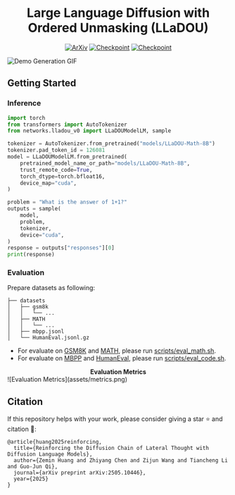 <div align="center">

<h1>Large Language Diffusion with Ordered Unmasking (LLaDOU)</h1>
<p align="center">
<a href="https://arxiv.org/abs/2505.10446"><img src="https://img.shields.io/badge/arXiv-2505.10446-b31b1b.svg" alt="ArXiv"></a>
<a href="https://huggingface.co/maple-research-lab/LLaDOU-v0-Math"><img src="https://img.shields.io/badge/Huggingface-LLaDOU v0 Math-yellow" alt="Checkpoint"></a>
<a href="https://huggingface.co/maple-research-lab/LLaDOU-v0-Code"><img src="https://img.shields.io/badge/Huggingface-LLaDOU v0 Code-yellow" alt="Checkpoint"></a>
</p>

</div>

![Demo Generation GIF](assets/demo_generation.gif)

## Getting Started

### Inference

```python
import torch
from transformers import AutoTokenizer
from networks.lladou_v0 import LLaDOUModelLM, sample

tokenizer = AutoTokenizer.from_pretrained("models/LLaDOU-Math-8B")
tokenizer.pad_token_id = 126081
model = LLaDOUModelLM.from_pretrained(
    pretrained_model_name_or_path="models/LLaDOU-Math-8B",
    trust_remote_code=True,
    torch_dtype=torch.bfloat16,
    device_map="cuda",
)

problem = "What is the answer of 1+1?"
outputs = sample(
    model,
    problem,
    tokenizer,
    device="cuda",
)
response = outputs["responses"][0]
print(response)
```

### Evaluation

Prepare datasets as following:
```
├── datasets
│   ├── gsm8k
│   │   └── ...
│   ├── MATH
│   │   └── ...
│   ├── mbpp.jsonl
│   └── HumanEval.jsonl.gz
```

- For evaluate on [GSM8K]() and [MATH](), please run [scripts/eval_math.sh](scripts/eval_math.sh).
- For evaluate on [MBPP]() and [HumanEval](), please run [scripts/eval_code.sh](scripts/eval_code.sh).

<div align="center"><strong>Evaluation Metrics</strong></div>
![Evaluation Metrics](assets/metrics.png)

## Citation
If this repository helps with your work, please consider giving a star ⭐ and citation 🦖:
```
@article{huang2025reinforcing,
  title={Reinforcing the Diffusion Chain of Lateral Thought with Diffusion Language Models},
  author={Zemin Huang and Zhiyang Chen and Zijun Wang and Tiancheng Li and Guo-Jun Qi},
  journal={arXiv preprint arXiv:2505.10446},
  year={2025}
}
```


